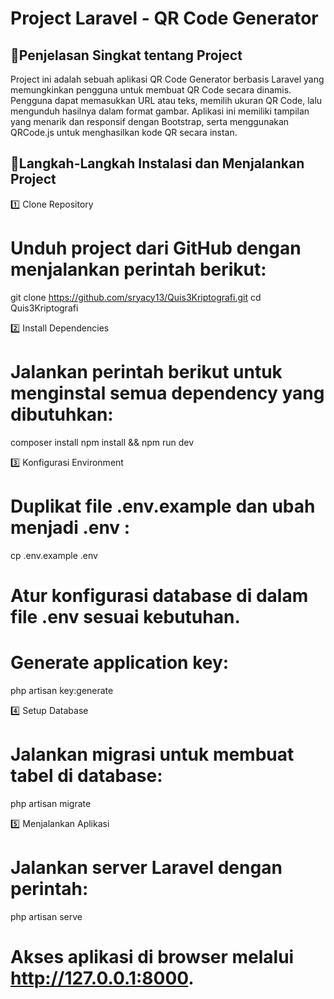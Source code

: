 # Project Laravel - QR Code Generator

## 📌Penjelasan Singkat tentang Project
Project ini adalah sebuah aplikasi QR Code Generator berbasis Laravel yang memungkinkan pengguna untuk membuat QR Code secara dinamis. Pengguna dapat memasukkan URL atau teks, memilih ukuran QR Code, lalu mengunduh hasilnya dalam format gambar. Aplikasi ini memiliki tampilan yang menarik dan responsif dengan Bootstrap, serta menggunakan QRCode.js untuk menghasilkan kode QR secara instan.

## 📌Langkah-Langkah Instalasi dan Menjalankan Project
1️⃣ Clone Repository
 # Unduh project dari GitHub dengan menjalankan perintah berikut:
git clone https://github.com/sryacy13/Quis3Kriptografi.git
cd Quis3Kriptografi

2️⃣ Install Dependencies
# Jalankan perintah berikut untuk menginstal semua dependency yang dibutuhkan: 
composer install
npm install && npm run dev

3️⃣ Konfigurasi Environment
 # Duplikat file .env.example dan ubah menjadi .env :
 cp .env.example .env
# Atur konfigurasi database di dalam file .env sesuai kebutuhan.
# Generate application key:
  php artisan key:generate

4️⃣ Setup Database
# Jalankan migrasi untuk membuat tabel di database:
php artisan migrate

5️⃣ Menjalankan Aplikasi
 # Jalankan server Laravel dengan perintah:
   php artisan serve
 # Akses aplikasi di browser melalui http://127.0.0.1:8000.


 




